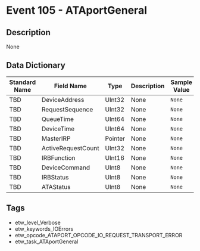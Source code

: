 # Event 105 - ATAportGeneral

## Description
None

## Data Dictionary
|Standard Name|Field Name|Type|Description|Sample Value|
|---|---|---|---|---|
|TBD|DeviceAddress|UInt32|None|`None`|
|TBD|RequestSequence|UInt32|None|`None`|
|TBD|QueueTime|UInt64|None|`None`|
|TBD|DeviceTime|UInt64|None|`None`|
|TBD|MasterIRP|Pointer|None|`None`|
|TBD|ActiveRequestCount|UInt32|None|`None`|
|TBD|IRBFunction|UInt16|None|`None`|
|TBD|DeviceCommand|UInt8|None|`None`|
|TBD|IRBStatus|UInt8|None|`None`|
|TBD|ATAStatus|UInt8|None|`None`|

## Tags
* etw_level_Verbose
* etw_keywords_IOErrors
* etw_opcode_ATAPORT_OPCODE_IO_REQUEST_TRANSPORT_ERROR
* etw_task_ATAportGeneral